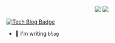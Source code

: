 <p align='center'>

<img src = "https://capsule-render.vercel.app/api?type=waving&color=auto&height=280&section=header&text=Inho%20Choi&fontSize=90&animation=fadeIn&fontAlignY=38&desc=Quantum%20Computing%20&descAlignY=51&descAlign=62">



<img src = "https://github-readme-stats-nru5.vercel.app/api?username=q-inho&show_icons=true&theme=radical">

</p>

[![Tech Blog Badge](http://img.shields.io/badge/-Tech%20blog-black?style=flat-square&logo=github&link=https://zzsza.github.io/)](https://q-inho.github.io/)

- 🔭 I'm writing `blog` 
 
 
<!--
**q-inho/q-inho** is a ✨ _special_ ✨ repository because its `README.md` (this file) appears on your GitHub profile.

Here are some ideas to get you started:

- 🔭 I’m currently working on ...
- 🌱 I’m currently learning ...
- 👯 I’m looking to collaborate on ...
- 🤔 I’m looking for help with ...
- 💬 Ask me about ...
- 📫 How to reach me: ...
- 😄 Pronouns: ...
- ⚡ Fun fact: ...
-->
